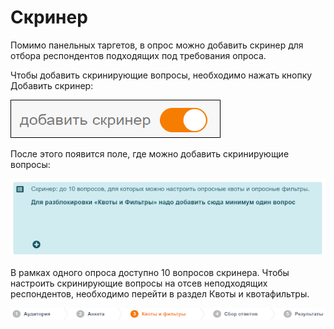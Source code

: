 # Скринер

Помимо панельных таргетов, в опрос можно добавить скринер для отбора респондентов подходящих под требования опроса.

Чтобы добавить скринирующие вопросы, необходимо нажать кнопку Добавить скринер:

![](../_images/811.png)

После этого появится поле, где можно добавить скринирующие вопросы:

![](../_images/812.png)

В рамках одного опроса доступно 10 вопросов скринера.
Чтобы настроить скринирующие вопросы на отсев неподходящих респондентов, необходимо перейти в раздел Квоты и квотафильтры. 

![](../_images/813.png)

